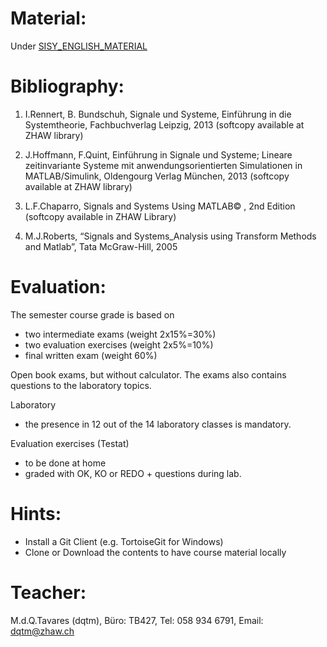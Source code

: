 Material:
================
Under [SISY_ENGLISH_MATERIAL](https://github.engineering.zhaw.ch/dqtm/SISY_ENGLISH_MATERIAL)


Bibliography:	
================
1) I.Rennert, B. Bundschuh, Signale und Systeme, Einführung in die Systemtheorie, Fachbuchverlag Leipzig, 2013 
   (softcopy available at ZHAW library)
	
2) J.Hoffmann, F.Quint, Einführung in Signale und Systeme; 
   Lineare zeitinvariante Systeme mit anwendungsorientierten Simulationen in MATLAB/Simulink, 
   Oldengourg Verlag München, 2013 
   (softcopy available at ZHAW library)
   
3) L.F.Chaparro, Signals and Systems Using MATLAB© , 2nd Edition 
   (softcopy available in ZHAW Library)

4) M.J.Roberts, “Signals and Systems_Analysis using Transform Methods and Matlab”, 
   Tata McGraw-Hill, 2005


Evaluation:
================
The semester course grade is based on
* two intermediate exams   (weight 2x15%=30%)
* two evaluation exercises (weight 2x5%=10%) 
* final written exam       (weight 60%) 

Open book exams, but without calculator. The exams also contains questions to the laboratory topics. 

Laboratory
* the presence in 12 out of the 14 laboratory classes is mandatory. 

Evaluation exercises (Testat) 
* to be done at home
* graded with OK, KO or REDO + questions during lab. 


Hints:
================
* Install a Git Client (e.g. TortoiseGit for Windows)
* Clone or Download the contents to have course material locally


Teacher:
================
M.d.Q.Tavares (dqtm), Büro: TB427, Tel: 058 934 6791, Email: dqtm@zhaw.ch           
